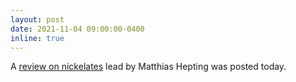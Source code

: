 ```yaml
---
layout: post
date: 2021-11-04 09:00:00-0400
inline: true
---
```


A [review on nickelates](/publications/#Hepting2021soft) lead by Matthias Hepting was posted today.
